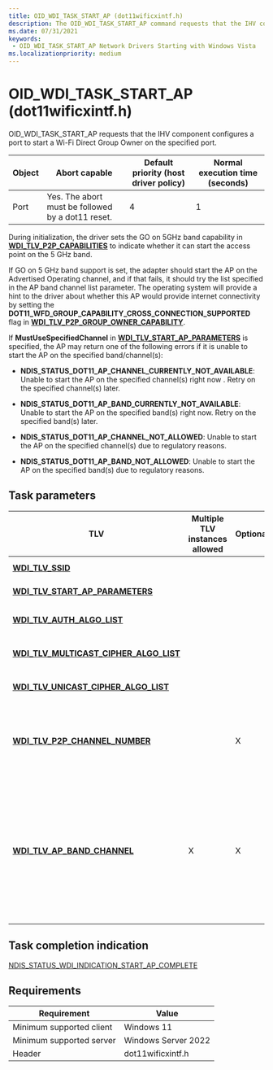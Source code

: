 ```yaml
---
title: OID_WDI_TASK_START_AP (dot11wificxintf.h)
description: The OID_WDI_TASK_START_AP command requests that the IHV component configures a port to start a Wi-Fi Direct Group Owner on the specified port.
ms.date: 07/31/2021
keywords:
 - OID_WDI_TASK_START_AP Network Drivers Starting with Windows Vista
ms.localizationpriority: medium
---
```


# OID\_WDI\_TASK\_START\_AP (dot11wificxintf.h)


OID\_WDI\_TASK\_START\_AP requests that the IHV component configures a port to start a Wi-Fi Direct Group Owner on the specified port.

| Object | Abort capable                                     | Default priority (host driver policy) | Normal execution time (seconds) |
|--------|---------------------------------------------------|---------------------------------------|---------------------------------|
| Port   | Yes. The abort must be followed by a dot11 reset. | 4                                     | 1                               |

 

During initialization, the driver sets the GO on 5GHz band capability in [**WDI\_TLV\_P2P\_CAPABILITIES**](./wdi-tlv-p2p-capabilities.md) to indicate whether it can start the access point on the 5 GHz band.

If GO on 5 GHz band support is set, the adapter should start the AP on the Advertised Operating channel, and if that fails, it should try the list specified in the AP band channel list parameter. The operating system will provide a hint to the driver about whether this AP would provide internet connectivity by setting the **DOT11\_WFD\_GROUP\_CAPABILITY\_CROSS\_CONNECTION\_SUPPORTED** flag in [**WDI\_TLV\_P2P\_GROUP\_OWNER\_CAPABILITY**](./wdi-tlv-p2p-group-owner-capability.md).

If **MustUseSpecifiedChannel** in [**WDI\_TLV\_START\_AP\_PARAMETERS**](./wdi-tlv-start-ap-parameters.md) is specified, the AP may return one of the following errors if it is unable to start the AP on the specified band/channel(s):

* ****NDIS\_STATUS\_DOT11\_AP\_CHANNEL\_CURRENTLY\_NOT\_AVAILABLE****: Unable to start the AP on the specified channel(s) right now . Retry on the specified channel(s) later.

* ****NDIS\_STATUS\_DOT11\_AP\_BAND\_CURRENTLY\_NOT\_AVAILABLE****: Unable to start the AP on the specified band(s) right now. Retry on the specified band(s) later.

* ****NDIS\_STATUS\_DOT11\_AP\_CHANNEL\_NOT\_ALLOWED****: Unable to start the AP on the specified channel(s) due to regulatory reasons.

* ****NDIS\_STATUS\_DOT11\_AP\_BAND\_NOT\_ALLOWED****: Unable to start the AP on the specified band(s) due to regulatory reasons.


 

## Task parameters


|TLV|Multiple TLV instances allowed|Optional|Description|
|--- |--- |--- |--- |
|[**WDI_TLV_SSID**](wdi-tlv-ssid.md)|||The SSID to be used by the AP.|
|[**WDI_TLV_START_AP_PARAMETERS**](wdi-tlv-start-ap-parameters.md)|||Additional parameters for this task.|
|[**WDI_TLV_AUTH_ALGO_LIST**](wdi-tlv-auth-algo-list.md)|||The list of authentication algorithms that the connection can use.|
|[**WDI_TLV_MULTICAST_CIPHER_ALGO_LIST**](wdi-tlv-multicast-cipher-algo-list.md)|||The list of multicast cipher algorithms that the connection can use.|
|[**WDI_TLV_UNICAST_CIPHER_ALGO_LIST**](wdi-tlv-unicast-cipher-algo-list.md)|||The list of multicast cipher algorithms that the connection can use.|
|[**WDI_TLV_P2P_CHANNEL_NUMBER**](wdi-tlv-p2p-channel-number.md)||X|If specified, this defines the operating channel determined in group formation. This may only be specified when the operating mode is Wi-Fi Direct GO.|
|[**WDI_TLV_AP_BAND_CHANNEL**](wdi-tlv-ap-band-channel.md)|X|X|Optional list of bands and channels to start the access point on. If MustUseSpecifiedChannels is set to 1, the AP can only be started from this list. If it is not set, this list is meant to be a recommendation of channels that the firmware can pick from, and it may pick another channel if it is not possible to start the AP on any of the specified channels.|

 

## Task completion indication


[NDIS\_STATUS\_WDI\_INDICATION\_START\_AP\_COMPLETE](ndis-status-wdi-indication-start-ap-complete.md)

## Requirements

|Requirement|Value|
|--- |--- |
|Minimum supported client|Windows 11|
|Minimum supported server|Windows Server 2022|
|Header|dot11wificxintf.h|

